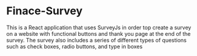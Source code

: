 # Finace-Survey
This is a React application that uses SurveyJs in order top create a survey on a website with functional buttons and thank you page at the end 
of the survey. The survey also includes a series of different types of questions such as check boxes, radio buttons, and type in boxes

